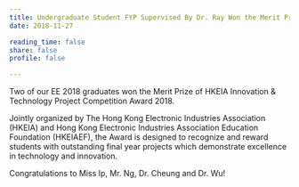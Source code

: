 ```yaml
---
title: Undergraduate Student FYP Supervised By Dr. Ray Won the Merit Prize of HKEIA Innovation & Technology Project Competition Award 2018
date: 2018-11-27

reading_time: false
share: false
profile: false

---
```

Two of our EE 2018 graduates won the Merit Prize of HKEIA Innovation & Technology Project Competition Award 2018.
<!--more-->
Jointly organized by The Hong Kong Electronic Industries Association (HKEIA) and Hong Kong Electronic Industries Association Education Foundation (HKEIAEF), the Award is designed to recognize and reward students with outstanding final year projects which demonstrate excellence in technology and innovation.

Congratulations to Miss Ip, Mr. Ng, Dr. Cheung and Dr. Wu!